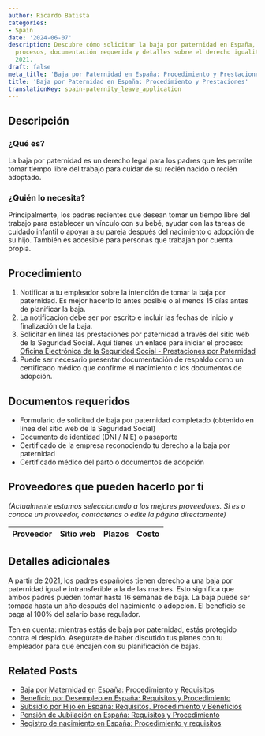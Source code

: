 ```yaml
---
author: Ricardo Batista
categories:
- Spain
date: '2024-06-07'
description: Descubre cómo solicitar la baja por paternidad en España, incluyendo
  procesos, documentación requerida y detalles sobre el derecho igualitario desde
  2021.
draft: false
meta_title: 'Baja por Paternidad en España: Procedimiento y Prestaciones'
title: 'Baja por Paternidad en España: Procedimiento y Prestaciones'
translationKey: spain-paternity_leave_application
---
```



## Descripción
### ¿Qué es?
La baja por paternidad es un derecho legal para los padres que les permite tomar tiempo libre del trabajo para cuidar de su recién nacido o recién adoptado.

### ¿Quién lo necesita?
Principalmente, los padres recientes que desean tomar un tiempo libre del trabajo para establecer un vínculo con su bebé, ayudar con las tareas de cuidado infantil o apoyar a su pareja después del nacimiento o adopción de su hijo. También es accesible para personas que trabajan por cuenta propia.

## Procedimiento
1. Notificar a tu empleador sobre la intención de tomar la baja por paternidad. Es mejor hacerlo lo antes posible o al menos 15 días antes de planificar la baja.
2. La notificación debe ser por escrito e incluir las fechas de inicio y finalización de la baja.
3. Solicitar en línea las prestaciones por paternidad a través del sitio web de la Seguridad Social. Aquí tienes un enlace para iniciar el proceso: [Oficina Electrónica de la Seguridad Social - Prestaciones por Paternidad](https://sede.seg-social.gob.es/wps/portal/sede/sede/Inicio)
4. Puede ser necesario presentar documentación de respaldo como un certificado médico que confirme el nacimiento o los documentos de adopción.

## Documentos requeridos
* Formulario de solicitud de baja por paternidad completado (obtenido en línea del sitio web de la Seguridad Social)
* Documento de identidad (DNI / NIE) o pasaporte
* Certificado de la empresa reconociendo tu derecho a la baja por paternidad
* Certificado médico del parto o documentos de adopción

## Proveedores que pueden hacerlo por ti

_(Actualmente estamos seleccionando a los mejores proveedores. Si es o conoce un proveedor, contáctenos o edite la página directamente)_

| Proveedor | Sitio web | Plazos | Costo |
| --------------- | --------------- | :-------------: | :-------------: |

## Detalles adicionales

A partir de 2021, los padres españoles tienen derecho a una baja por paternidad igual e intransferible a la de las madres. Esto significa que ambos padres pueden tomar hasta 16 semanas de baja. La baja puede ser tomada hasta un año después del nacimiento o adopción. El beneficio se paga al 100% del salario base regulador.

Ten en cuenta: mientras estás de baja por paternidad, estás protegido contra el despido. Asegúrate de haber discutido tus planes con tu empleador para que encajen con su planificación de bajas.

## Related Posts

- [Baja por Maternidad en España: Procedimiento y Requisitos](https://tramitit.com/es/guides/spain/solicitud_de_la_baja_por_maternidad/)
- [Beneficio por Desempleo en España: Requisitos y Procedimiento](https://tramitit.com/es/guides/spain/solicitud_de_prestacion_por_desempleo/)
- [Subsidio por Hijo en España: Requisitos, Procedimiento y Beneficios](https://tramitit.com/es/guides/spain/solicitar_prestaciones_por_hijo_a_cargo/)
- [Pensión de Jubilación en España: Requisitos y Procedimiento](https://tramitit.com/es/guides/spain/solicitud_de_pension_de_jubilacion/)
- [Registro de nacimiento en España: Procedimiento y requisitos](https://tramitit.com/es/guides/spain/inscripcion_de_nacimiento/)